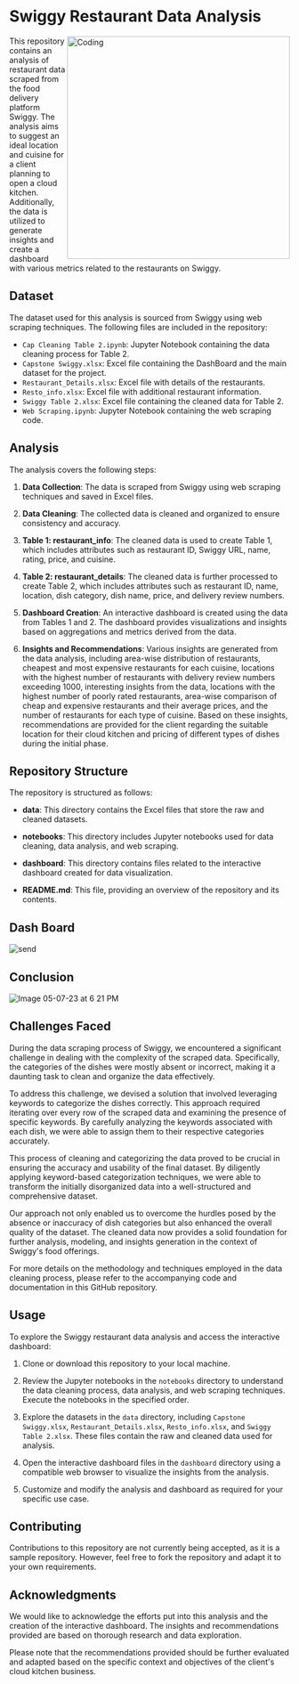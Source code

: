# Swiggy Restaurant Data Analysis


<img align="right" alt="Coding" width="400" src="https://github.com/shridharkamathe/Hotel-Data-Analysis/assets/124047047/67d373a6-af43-4e80-831d-a0d41d186f72">

This repository contains an analysis of restaurant data scraped from the food delivery platform Swiggy. The analysis aims to suggest an ideal location and cuisine for a client planning to open a cloud kitchen. Additionally, the data is utilized to generate insights and create a dashboard with various metrics related to the restaurants on Swiggy.

## Dataset

The dataset used for this analysis is sourced from Swiggy using web scraping techniques. The following files are included in the repository:

- `Cap Cleaning Table 2.ipynb`: Jupyter Notebook containing the data cleaning process for Table 2.
- `Capstone Swiggy.xlsx`: Excel file containing the DashBoard and the main dataset for the project.
- `Restaurant_Details.xlsx`: Excel file with details of the restaurants.
- `Resto_info.xlsx`: Excel file with additional restaurant information.
- `Swiggy Table 2.xlsx`: Excel file containing the cleaned data for Table 2.
- `Web Scraping.ipynb`: Jupyter Notebook containing the web scraping code.

## Analysis

The analysis covers the following steps:

1. **Data Collection**: The data is scraped from Swiggy using web scraping techniques and saved in Excel files.

2. **Data Cleaning**: The collected data is cleaned and organized to ensure consistency and accuracy.

3. **Table 1: restaurant_info**: The cleaned data is used to create Table 1, which includes attributes such as restaurant ID, Swiggy URL, name, rating, price, and cuisine.

4. **Table 2: restaurant_details**: The cleaned data is further processed to create Table 2, which includes attributes such as restaurant ID, name, location, dish category, dish name, price, and delivery review numbers.

5. **Dashboard Creation**: An interactive dashboard is created using the data from Tables 1 and 2. The dashboard provides visualizations and insights based on aggregations and metrics derived from the data.

6. **Insights and Recommendations**: Various insights are generated from the data analysis, including area-wise distribution of restaurants, cheapest and most expensive restaurants for each cuisine, locations with the highest number of restaurants with delivery review numbers exceeding 1000, interesting insights from the data, locations with the highest number of poorly rated restaurants, area-wise comparison of cheap and expensive restaurants and their average prices, and the number of restaurants for each type of cuisine. Based on these insights, recommendations are provided for the client regarding the suitable location for their cloud kitchen and pricing of different types of dishes during the initial phase.

## Repository Structure

The repository is structured as follows:

- **data**: This directory contains the Excel files that store the raw and cleaned datasets.

- **notebooks**: This directory includes Jupyter notebooks used for data cleaning, data analysis, and web scraping.

- **dashboard**: This directory contains files related to the interactive dashboard created for data visualization.

- **README.md**: This file, providing an overview of the repository and its contents.

## Dash Board


![send](https://github.com/shridharkamathe/Hotel-Data-Analysis/assets/124047047/2b49ed5d-6b2a-46aa-bdb0-5f65d6951139)


## Conclusion

![Image 05-07-23 at 6 21 PM](https://github.com/shridharkamathe/Hotel-Data-Analysis/assets/124047047/cad4eaa8-fc15-4b52-8a81-8be5044ced6a)




## Challenges Faced

During the data scraping process of Swiggy, we encountered a significant challenge in dealing with the complexity of the scraped data. Specifically, the categories of the dishes were mostly absent or incorrect, making it a daunting task to clean and organize the data effectively.

To address this challenge, we devised a solution that involved leveraging keywords to categorize the dishes correctly. This approach required iterating over every row of the scraped data and examining the presence of specific keywords. By carefully analyzing the keywords associated with each dish, we were able to assign them to their respective categories accurately.

This process of cleaning and categorizing the data proved to be crucial in ensuring the accuracy and usability of the final dataset. By diligently applying keyword-based categorization techniques, we were able to transform the initially disorganized data into a well-structured and comprehensive dataset.

Our approach not only enabled us to overcome the hurdles posed by the absence or inaccuracy of dish categories but also enhanced the overall quality of the dataset. The cleaned data now provides a solid foundation for further analysis, modeling, and insights generation in the context of Swiggy's food offerings.

For more details on the methodology and techniques employed in the data cleaning process, please refer to the accompanying code and documentation in this GitHub repository.

## Usage

To explore the Swiggy restaurant data analysis and access the interactive dashboard:

1. Clone or download this repository to your local machine.

2. Review the Jupyter notebooks in the `notebooks` directory to understand the data cleaning process, data analysis, and web scraping techniques. Execute the notebooks in the specified order.

3. Explore the datasets in the `data` directory, including `Capstone Swiggy.xlsx`, `Restaurant_Details.xlsx`, `Resto_info.xlsx`, and `Swiggy Table 2.xlsx`. These files contain the raw and cleaned data used for analysis.

4. Open the interactive dashboard files in the `dashboard` directory using a compatible web browser to visualize the insights from the analysis.

5. Customize and modify the analysis and dashboard as required for your specific use case.

## Contributing

Contributions to this repository are not currently being accepted, as it is a sample repository. However, feel free to fork the repository and adapt it to your own requirements.

## Acknowledgments

We would like to acknowledge the efforts put into this analysis and the creation of the interactive dashboard. The insights and recommendations provided are based on thorough research and data exploration.

Please note that the recommendations provided should be further evaluated and adapted based on the specific context and objectives of the client's cloud kitchen business.
